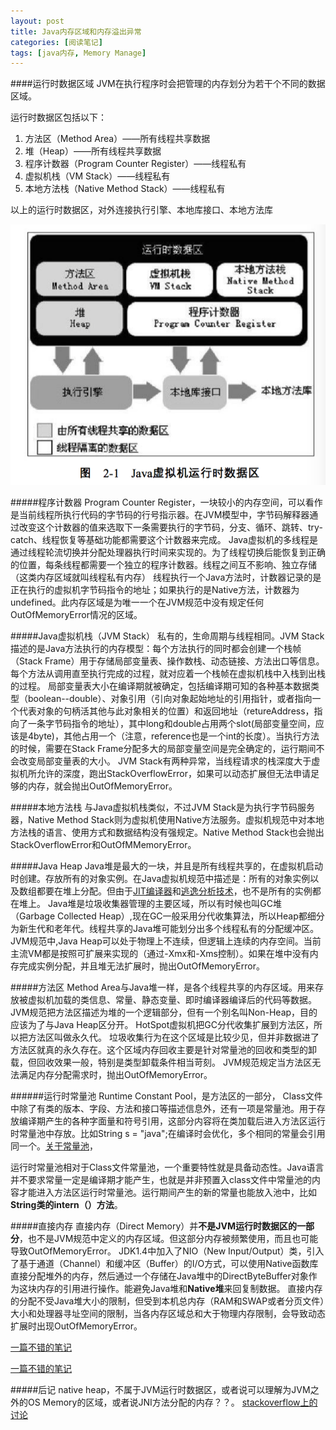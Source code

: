 ```yaml
---
layout: post
title: Java内存区域和内存溢出异常
categories: [阅读笔记]
tags: [java内存, Memory Manage]
---
```

####运行时数据区域
JVM在执行程序时会把管理的内存划分为若干个不同的数据区域。

运行时数据区包括以下：

1. 方法区（Method Area）——所有线程共享数据
2. 堆（Heap）——所有线程共享数据 
3. 程序计数器（Program Counter Register）——线程私有
4. 虚拟机栈（VM Stack）——线程私有
5. 本地方法栈（Native Method Stack）——线程私有

以上的运行时数据区，对外连接执行引擎、本地库接口、本地方法库

![运行时数据区域](../public/img/jvm_data.png "运行时数据区域")

#####程序计数器
Program Counter Register，一块较小的内存空间，可以看作是当前线程所执行代码的字节码的行号指示器。在JVM模型中，字节码解释器通过改变这个计数器的值来选取下一条需要执行的字节码，分支、循环、跳转、try-catch、线程恢复等基础功能都需要这个计数器来完成。
Java虚拟机的多线程是通过线程轮流切换并分配处理器执行时间来实现的。为了线程切换后能恢复到正确的位置，每条线程都需要一个独立的程序计数器。线程之间互不影响、独立存储（这类内存区域就叫线程私有内存）
线程执行一个Java方法时，计数器记录的是正在执行的虚拟机字节码指令的地址；如果执行的是Native方法，计数器为undefined。此内存区域是为唯一一个在JVM规范中没有规定任何OutOfMemoryError情况的区域。

#####Java虚拟机栈（JVM Stack）
私有的，生命周期与线程相同。JVM Stack描述的是Java方法执行的内存模型：每个方法执行的同时都会创建一个栈帧（Stack Frame）用于存储局部变量表、操作数栈、动态链接、方法出口等信息。每个方法从调用直至执行完成的过程，就对应着一个栈帧在虚拟机栈中入栈到出栈的过程。
局部变量表大小在编译期就被确定，包括编译期可知的各种基本数据类型（boolean--double）、对象引用（引向对象起始地址的引用指针，或者指向一个代表对象的句柄活其他与此对象相关的位置）和返回地址（retureAddress，指向了一条字节码指令的地址），其中long和double占用两个slot(局部变量空间，应该是4byte)，其他占用一个（注意，reference也是一个int的长度）。当执行方法的时候，需要在Stack Frame分配多大的局部变量空间是完全确定的，运行期间不会改变局部变量表的大小。
JVM Stack有两种异常，当线程请求的栈深度大于虚拟机所允许的深度，跑出StackOverflowError，如果可以动态扩展但无法申请足够的内存，就会抛出OutOfMemoryError。

#####本地方法栈
与Java虚拟机栈类似，不过JVM Stack是为执行字节码服务器，Native Method Stack则为虚拟机使用Native方法服务。虚拟机规范中对本地方法栈的语言、使用方式和数据结构没有强规定。Native Method Stack也会抛出StackOverflowError和OutOfMMemoryError。

#####Java Heap
Java堆是最大的一块，并且是所有线程共享的，在虚拟机启动时创建。存放所有的对象实例。在Java虚拟机规范中描述是：所有的对象实例以及数组都要在堆上分配。但由于[JIT编译器](http://blog.csdn.net/yangchuxi/article/details/6782358)和[逃逸分析技术](http://blog.sina.com.cn/s/blog_4b6047bc01000avq.html)，也不是所有的实例都在堆上。
Java堆是垃圾收集器管理的主要区域，所以有时候也叫GC堆（Garbage Collected Heap）,现在GC一般采用分代收集算法，所以Heap都细分为新生代和老年代。线程共享的Java堆可能划分出多个线程私有的分配缓冲区。
JVM规范中,Java Heap可以处于物理上不连续，但逻辑上连续的内存空间。当前主流VM都是按照可扩展来实现的（通过-Xmx和-Xms控制）。如果在堆中没有内存完成实例分配，并且堆无法扩展时，抛出OutOfMemoryError。

#####方法区
Method Area与Java堆一样，是各个线程共享的内存区域。用来存放被虚拟机加载的类信息、常量、静态变量、即时编译器编译后的代码等数据。JVM规范把方法区描述为堆的一个逻辑部分，但有一个别名叫Non-Heap，目的应该为了与Java Heap区分开。
HotSpot虚拟机把GC分代收集扩展到方法区，所以把方法区叫做永久代。
垃圾收集行为在这个区域是比较少见，但并非数据进了方法区就真的永久存在。这个区域内存回收主要是针对常量池的回收和类型的卸载，但回收效果一般，特别是类型卸载条件相当苛刻。
JVM规范规定当方法区无法满足内存分配需求时，抛出OutOfMemoryError。

######运行时常量池
Runtime Constant Pool，是方法区的一部分，
Class文件中除了有类的版本、字段、方法和接口等描述信息外，还有一项是常量池。用于存放编译期产生的各种字面量和符号引用，这部分内容将在类加载后进入方法区运行时常量池中存放。比如String s = "java";在编译时会优化，多个相同的常量会引用同一个。[关于常量池](http://www.cnblogs.com/dapeng111/p/3530542.html)，

运行时常量池相对于Class文件常量池，一个重要特性就是具备动态性。Java语言并不要求常量一定是编译期才能产生，也就是并非预置入class文件中常量池的内容才能进入方法区运行时常量池。运行期间产生的新的常量也能放入池中，比如**String类的intern（）方法**。

#####直接内存
直接内存（Direct Memory）并**不是JVM运行时数据区的一部分**，也不是JVM规范中定义的内存区域。但这部分内存被频繁使用，而且也可能导致OutOfMemoryError。
JDK1.4中加入了NIO（New Input/Output）类，引入了基于通道（Channel）和缓冲区（Buffer）的I/O方式，可以使用Native函数库直接分配堆外的内存，然后通过一个存储在Java堆中的DirectByteBuffer对象作为这块内存的引用进行操作。能避免Java堆和**Native堆**来回复制数据。
直接内存的分配不受Java堆大小的限制，但受到本机总内存（RAM和SWAP或者分页文件）大小和处理器寻址空间的限制，当各内存区域总和大于物理内存限制，会导致动态扩展时出现OutOfMemoryError。

[一篇不错的笔记](http://blog.csdn.net/taohuaxinmu123/article/details/24472073)

[一篇不错的笔记](http://www.cnblogs.com/dolphin0520/p/3613043.html)

#####后记
native heap，不属于JVM运行时数据区，或者说可以理解为JVM之外的OS Memory的区域，或者说JNI方法分配的内存？？。
[stackoverflow上的讨论](http://stackoverflow.com/questions/30622818/off-heap-native-heap-direct-memory-and-native-memory)


